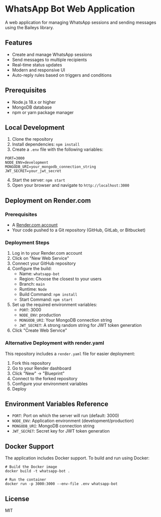 # WhatsApp Bot Web Application

A web application for managing WhatsApp sessions and sending messages using the Baileys library.

## Features

- Create and manage WhatsApp sessions
- Send messages to multiple recipients
- Real-time status updates
- Modern and responsive UI
- Auto-reply rules based on triggers and conditions

## Prerequisites

* Node.js 18.x or higher
* MongoDB database
* npm or yarn package manager

## Local Development

1. Clone the repository
2. Install dependencies: `npm install`
3. Create a `.env` file with the following variables:  
```  
PORT=3000  
NODE_ENV=development  
MONGODB_URI=your_mongodb_connection_string  
JWT_SECRET=your_jwt_secret  
```
4. Start the server: `npm start`
5. Open your browser and navigate to `http://localhost:3000`

## Deployment on Render.com

### Prerequisites

* A [Render.com account](https://render.com)
* Your code pushed to a Git repository (GitHub, GitLab, or Bitbucket)

### Deployment Steps

1. Log in to your Render.com account
2. Click on "New Web Service" 
3. Connect your GitHub repository
4. Configure the build:
   * Name: `whatsapp-bot`
   * Region: Choose the closest to your users
   * Branch: `main`
   * Runtime: `Node`
   * Build Command: `npm install`
   * Start Command: `npm start`
5. Set up the required environment variables:
   * `PORT`: 3000
   * `NODE_ENV`: production
   * `MONGODB_URI`: Your MongoDB connection string
   * `JWT_SECRET`: A strong random string for JWT token generation
6. Click "Create Web Service"

### Alternative Deployment with render.yaml

This repository includes a `render.yaml` file for easier deployment:

1. Fork this repository
2. Go to your Render dashboard
3. Click "New" -> "Blueprint"
4. Connect to the forked repository
5. Configure your environment variables
6. Deploy

## Environment Variables Reference

* `PORT`: Port on which the server will run (default: 3000)
* `NODE_ENV`: Application environment (development/production)
* `MONGODB_URI`: MongoDB connection string
* `JWT_SECRET`: Secret key for JWT token generation

## Docker Support

The application includes Docker support. To build and run using Docker:

```
# Build the Docker image
docker build -t whatsapp-bot .

# Run the container
docker run -p 3000:3000 --env-file .env whatsapp-bot
```

## License

MIT 